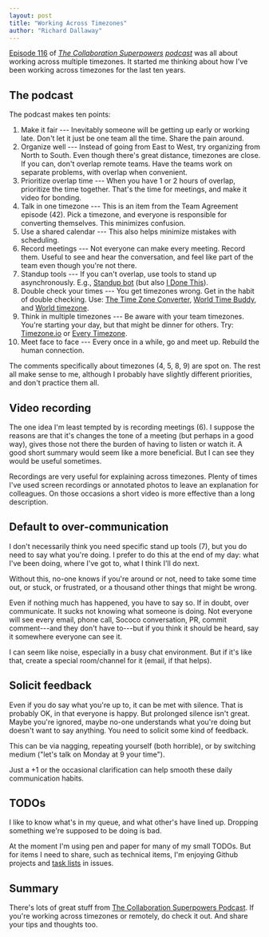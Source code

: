 ```yaml
---
layout: post
title: "Working Across Timezones"
author: "Richard Dallaway"
---
```


[Episode 116](csp116) of _[The Collaboration Superpowers](csp) [podcast]_ was all about working across multiple timezones.
It started me thinking about how I've been working across timezones for the last ten years.

[cps]: http://www.collaborationsuperpowers.com/
[podcast]: http://www.collaborationsuperpowers.com/podcasts/
[csp116]: http://www.collaborationsuperpowers.com/116-10-tips-for-working-with-multiple-time-zones/
[tl]: https://github.com/blog/1375-task-lists-in-gfm-issues-pulls-comments

<!-- break -->


## The podcast

The podcast makes ten points:

1. Make it fair --- Inevitably someone will be getting up early or working late. Don't let it just be one team all the time. Share the pain around.
2. Organize well --- Instead of going from East to West, try organizing from North to South. Even though there's great distance, timezones are close. If you can, don't overlap remote teams. Have the teams work on separate problems, with overlap when convenient.
3. Prioritize overlap time ---  When you have 1 or 2 hours of overlap, prioritize the time together. That's the time for meetings, and make it video for bonding.
4. Talk in one timezone --- This is an item from the Team Agreement episode (42). Pick a timezone, and everyone is responsible for converting themselves. This minimizes confusion.
5. Use a shared calendar --- This also helps minimize mistakes with scheduling.
6. Record meetings --- Not everyone can make every meeting. Record them. Useful to see and hear the conversation, and feel like part of the team even though you're not there.
7. Standup tools --- If you can't overlap, use tools to stand up asynchronously.  E.g., [Standup bot](https://standupbot.com/) (but also [I Done This](https://beta.idonethis.com)).
8. Double check your times --- You get timezones wrong. Get in the habit of double checking. Use: [The Time Zone Converter](http://www.thetimezoneconverter.com/), [World Time Buddy](http://www.worldtimebuddy.com/), and [World timezone](http://www.worldtimezone.com/).
9. Think in multiple timezones --- Be aware with your team timezones. You're starting your day, but that might be dinner for others. Try: [Timezone.io](https://timezone.io/) or [Every Timezone](http://everytimezone.com/).
10. Meet face to face --- Every once in a while, go and meet up. Rebuild the human connection.

The comments specifically about timezones (4, 5, 8, 9) are spot on.
The rest all make sense to me, although I probably have slightly different priorities, and don't practice them all.

## Video recording

The one idea I'm least tempted by is recording meetings (6).
I suppose the reasons are that it's changes the tone of a meeting (but
perhaps in a good way), gives those not there the burden of having to 
listen or watch it.  A good short summary would seem like a more beneficial.
But I can see they would be useful sometimes.

Recordings are very useful for explaining across timezones.
Plenty of times I've used screen recordings or annotated photos
to leave an explanation for colleagues. On those occasions a short
video is more effective than a long description.

## Default to over-communication

I don't necessarily think you need specific stand up tools (7),
but you do need to say what you're doing.
I prefer to do this at the end of my day: what I've been doing,
where I've got to, what I think I'll do next.

Without this, no-one knows if you're around or not,
need to take some time out,
or stuck, or frustrated, or a thousand other things that might be wrong.

Even if nothing much has happened, you have to say so.
If in doubt, over communicate.
It sucks not knowing what someone is doing.
Not everyone will see every email, phone call, Sococo conversation,
PR, commit comment---and they don't have to---but if you think
it should be heard, say it somewhere everyone can see it.

I can seem like noise, especially in a busy chat environment.
But if it's like that, create a special room/channel for it (email, if that helps).

## Solicit feedback

Even if you do say what you're up to,
it can be met with silence.
That is probably OK, in that everyone is happy.
But prolonged silence isn't great.
Maybe you're ignored, maybe no-one understands what you're doing
but doesn't want to say anything.
You need to solicit some kind of feedback.

This can be via nagging, repeating yourself (both horrible), or
by switching medium ("let's talk on Monday at 9 your time").

Just a +1 or the occasional clarification can help smooth
these daily communication habits.

## TODOs

I like to know what's in my queue, and what other's have lined up.
Dropping something we're supposed to be doing is bad.

At the moment I'm using pen and paper for many of my small TODOs.
But for items I need to share, such as technical items, I'm enjoying Github projects and [task lists](tl) in issues.

## Summary

There's lots of great stuff from [The Collaboration Superpowers Podcast](csp).
If you're working across timezones or remotely, do check it out.
And share your tips and thoughts too.

